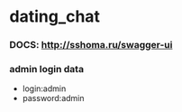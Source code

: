# dating_chat
### DOCS: http://sshoma.ru/swagger-ui

### admin login data
- login:admin
- password:admin
